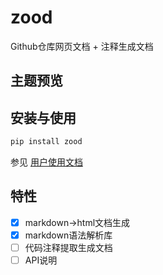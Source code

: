 # zood

Github仓库网页文档 + 注释生成文档

## 主题预览

## 安装与使用

```bash
pip install zood
```

参见 [用户使用文档](https://luzhixing12345.github.io/zood/)

## 特性

- [x] markdown->html文档生成
- [x] markdown语法解析库
- [ ] 代码注释提取生成文档
- [ ] API说明

<!-- ## 开发

```bash
poetry build
```

```bash
poetry config pypi-token.pypi my-token
```

```bash
poetry publish
``` -->
